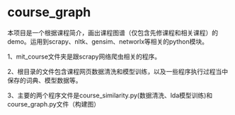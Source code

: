 # course_graph
本项目是一个根据课程简介，画出课程图谱（仅包含先修课程和相关课程）的demo。运用到scrapy、nltk、gensim、networlx等相关的python模块。

1、mit_course文件夹是跟scrapy网络爬虫相关的程序。


2、根目录的文件包含课程网页数据清洗和模型训练，以及一些程序执行过程当中保存的词典、模型数据等。

3、主要的两个程序文件是course_similarity.py(数据清洗、lda模型训练)和course_graph.py文件（构建图）
